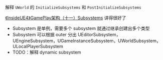 解释 `UWorld` 的 `InitializeSubsystems` 和 `PostInitializeSubsystems`

[《InsideUE4》GamePlay架构（十一）Subsystems](https://zhuanlan.zhihu.com/p/158717151) 讲得很好了
* Subsystem 是单例，需要多个 subsystem 就通过继承创建出多个类型
* Subsystem 可以根据 outer 分出 UEditorSubsystem，UEngineSubsystem，UGameInstanceSubsystem，UWorldSubsystem，ULocalPlayerSubsystem
* TODO：解释 dynamic subsystem
